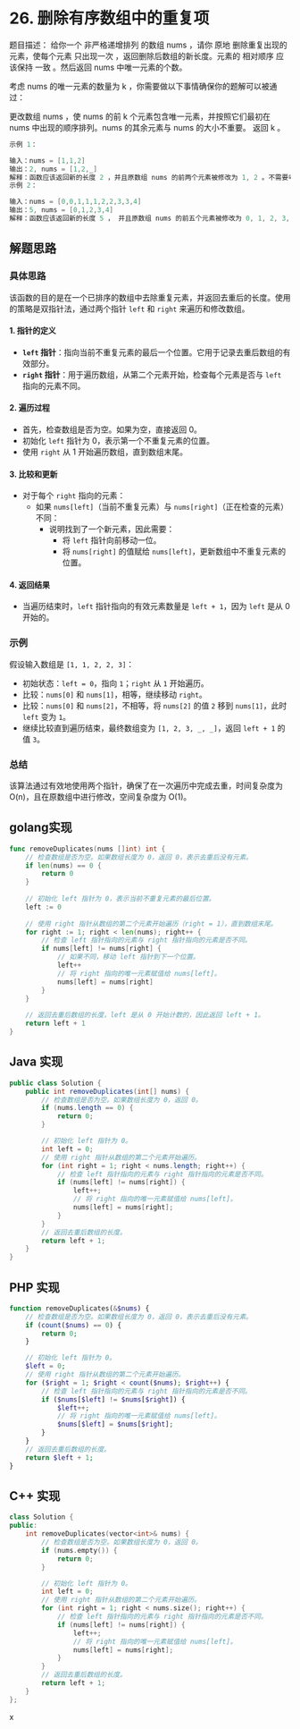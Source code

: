 # 26. 删除有序数组中的重复项
题目描述：
给你一个 非严格递增排列 的数组 nums ，请你 原地 删除重复出现的元素，使每个元素 只出现一次 ，返回删除后数组的新长度。元素的 相对顺序 应该保持 一致 。然后返回 nums 中唯一元素的个数。

考虑 nums 的唯一元素的数量为 k ，你需要做以下事情确保你的题解可以被通过：

更改数组 nums ，使 nums 的前 k 个元素包含唯一元素，并按照它们最初在 nums 中出现的顺序排列。nums 的其余元素与 nums 的大小不重要。
返回 k 。


```go
示例 1：

输入：nums = [1,1,2]
输出：2, nums = [1,2,_]
解释：函数应该返回新的长度 2 ，并且原数组 nums 的前两个元素被修改为 1, 2 。不需要考虑数组中超出新长度后面的元素。
示例 2：

输入：nums = [0,0,1,1,1,2,2,3,3,4]
输出：5, nums = [0,1,2,3,4]
解释：函数应该返回新的长度 5 ， 并且原数组 nums 的前五个元素被修改为 0, 1, 2, 3, 4 。不需要考虑数组中超出新长度后面的元素。
```

## 解题思路


### 具体思路

该函数的目的是在一个已排序的数组中去除重复元素，并返回去重后的长度。使用的策略是双指针法，通过两个指针 `left` 和 `right` 来遍历和修改数组。

#### 1. **指针的定义**
- **`left` 指针**：指向当前不重复元素的最后一个位置。它用于记录去重后数组的有效部分。
- **`right` 指针**：用于遍历数组，从第二个元素开始，检查每个元素是否与 `left` 指向的元素不同。

#### 2. **遍历过程**
- 首先，检查数组是否为空。如果为空，直接返回 0。
- 初始化 `left` 指针为 0，表示第一个不重复元素的位置。
- 使用 `right` 从 1 开始遍历数组，直到数组末尾。

#### 3. **比较和更新**
- 对于每个 `right` 指向的元素：
    - 如果 `nums[left]`（当前不重复元素）与 `nums[right]`（正在检查的元素）不同：
        - 说明找到了一个新元素，因此需要：
            - 将 `left` 指针向前移动一位。
            - 将 `nums[right]` 的值赋给 `nums[left]`，更新数组中不重复元素的位置。

#### 4. **返回结果**
- 当遍历结束时，`left` 指针指向的有效元素数量是 `left + 1`，因为 `left` 是从 0 开始的。

### 示例
假设输入数组是 `[1, 1, 2, 2, 3]`：
- 初始状态：`left = 0`，指向 `1`；`right` 从 `1` 开始遍历。
- 比较：`nums[0]` 和 `nums[1]`，相等，继续移动 `right`。
- 比较：`nums[0]` 和 `nums[2]`，不相等，将 `nums[2]` 的值 `2` 移到 `nums[1]`，此时 `left` 变为 `1`。
- 继续比较直到遍历结束，最终数组变为 `[1, 2, 3, _, _]`，返回 `left + 1` 的值 `3`。

### 总结
该算法通过有效地使用两个指针，确保了在一次遍历中完成去重，时间复杂度为 O(n)，且在原数组中进行修改，空间复杂度为 O(1)。

## golang实现

```go
func removeDuplicates(nums []int) int {
	// 检查数组是否为空。如果数组长度为 0，返回 0，表示去重后没有元素。
	if len(nums) == 0 {
		return 0
	}
	
	// 初始化 left 指针为 0，表示当前不重复元素的最后位置。
	left := 0
	
	// 使用 right 指针从数组的第二个元素开始遍历（right = 1），直到数组末尾。
	for right := 1; right < len(nums); right++ {
		// 检查 left 指针指向的元素与 right 指针指向的元素是否不同。
		if nums[left] != nums[right] {
			// 如果不同，移动 left 指针到下一个位置。
			left++
			// 将 right 指向的唯一元素赋值给 nums[left]。
			nums[left] = nums[right]
		}
	}
	
	// 返回去重后数组的长度，left 是从 0 开始计数的，因此返回 left + 1。
	return left + 1
}
```
## Java 实现

```java
public class Solution {
    public int removeDuplicates(int[] nums) {
        // 检查数组是否为空。如果数组长度为 0，返回 0。
        if (nums.length == 0) {
            return 0;
        }

        // 初始化 left 指针为 0。
        int left = 0;
        // 使用 right 指针从数组的第二个元素开始遍历。
        for (int right = 1; right < nums.length; right++) {
            // 检查 left 指针指向的元素与 right 指针指向的元素是否不同。
            if (nums[left] != nums[right]) {
                left++;
                // 将 right 指向的唯一元素赋值给 nums[left]。
                nums[left] = nums[right];
            }
        }
        // 返回去重后数组的长度。
        return left + 1;
    }
}
```

## PHP 实现

```php
function removeDuplicates(&$nums) {
    // 检查数组是否为空。如果数组长度为 0，返回 0，表示去重后没有元素。
    if (count($nums) == 0) {
        return 0;
    }

    // 初始化 left 指针为 0。
    $left = 0;
    // 使用 right 指针从数组的第二个元素开始遍历。
    for ($right = 1; $right < count($nums); $right++) {
        // 检查 left 指针指向的元素与 right 指针指向的元素是否不同。
        if ($nums[$left] != $nums[$right]) {
            $left++;
            // 将 right 指向的唯一元素赋值给 nums[left]。
            $nums[$left] = $nums[$right];
        }
    }
    // 返回去重后数组的长度。
    return $left + 1;
}
```

## C++ 实现

```cpp
class Solution {
public:
    int removeDuplicates(vector<int>& nums) {
        // 检查数组是否为空。如果数组长度为 0，返回 0。
        if (nums.empty()) {
            return 0;
        }

        // 初始化 left 指针为 0。
        int left = 0;
        // 使用 right 指针从数组的第二个元素开始遍历。
        for (int right = 1; right < nums.size(); right++) {
            // 检查 left 指针指向的元素与 right 指针指向的元素是否不同。
            if (nums[left] != nums[right]) {
                left++;
                // 将 right 指向的唯一元素赋值给 nums[left]。
                nums[left] = nums[right];
            }
        }
        // 返回去重后数组的长度。
        return left + 1;
    }
};
```

x